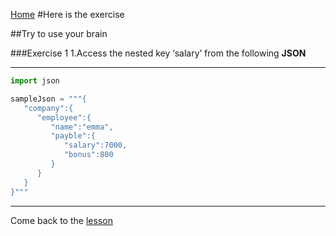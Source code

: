 [Home](/)
#Here is the exercise                          

##Try to use your brain

###Exercise 1
1.Access the nested key ‘salary’ from the following **JSON**

---
```python
import json

sampleJson = """{ 
   "company":{ 
      "employee":{ 
         "name":"emma",
         "payble":{ 
            "salary":7000,
            "bonus":800
         }
      }
   }
}"""
```
---

Come back to the [lesson](lesson)


